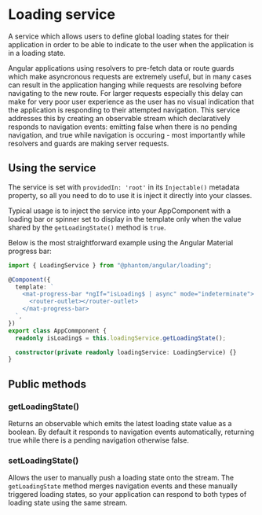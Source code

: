 # Loading service

A service which allows users to define global loading states for their
application in order to be able to indicate to the user when the application is
in a loading state.

Angular applications using resolvers to pre-fetch data or route guards which
make asyncronous requests are extremely useful, but in many cases can result in
the application hanging while requests are resolving before navigating to the
new route. For larger requests especially this delay can make for very poor user
experience as the user has no visual indication that the application is
responding to their attempted navigation. This service addresses this by
creating an observable stream which declaratively responds to navigation events:
emitting false when there is no pending navigation, and true while navigation is
occuring - most importantly while resolvers and guards are making server
requests.

## Using the service

The service is set with `providedIn: 'root'` in its `Injectable()` metadata
property, so all you need to do to use it is inject it directly into your
classes.

Typical usage is to inject the service into your AppComponent with a loading bar
or spinner set to display in the template only when the value shared by the
`getLoadingState()` method is `true`.

Below is the most straightforward example using the Angular Material progress
bar:

```typescript
import { LoadingService } from "@phantom/angular/loading";

@Component({
  template: `
    <mat-progress-bar *ngIf="isLoading$ | async" mode="indeterminate">
      <router-outlet></router-outlet>
    </mat-progress-bar>
  `,
})
export class AppCommponent {
  readonly isLoading$ = this.loadingService.getLoadingState();

  constructor(private readonly loadingService: LoadingService) {}
}
```

## Public methods

### getLoadingState()

Returns an observable which emits the latest loading state value as a boolean.
By default it responds to navigation events automatically, returning true while
there is a pending navigation otherwise false.

### setLoadingState()

Allows the user to manually push a loading state onto the stream. The
`getLoadingState` method merges navigation events and these manually triggered
loading states, so your application can respond to both types of loading state
using the same stream.
